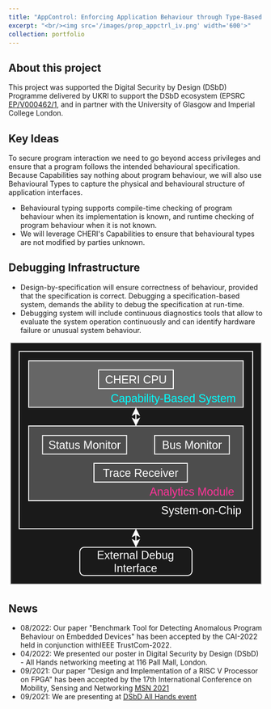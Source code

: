 ```yaml
---
title: "AppControl: Enforcing Application Behaviour through Type-Based Constraints (EP/V000462/1)"
excerpt: "<br/><img src='/images/prop_appctrl_iv.png' width='600'>"
collection: portfolio
---
```


## About this project
This project was supported the Digital Security by Design (DSbD) Programme delivered by UKRI to support the DSbD ecosystem (EPSRC [EP/V000462/1](https://gow.epsrc.ukri.org/NGBOViewGrant.aspx?GrantRef=EP/V000462/1), and in partner with the University of Glasgow and Imperial College London.

## Key Ideas
To secure program interaction we need to go beyond access privileges and ensure that a program follows the intended behavioural specification. Because Capabilities say nothing about program behaviour, we will also use Behavioural Types to capture the physical and behavioural structure of application interfaces.
- Behavioural typing supports compile-time checking of program behaviour when its implementation is known, and runtime checking of program behaviour when it is not known. 
- We will leverage CHERI's Capabilities to ensure that behavioural types are not modified by parties unknown.

## Debugging Infrastructure
- Design-by-specification will ensure correctness of behaviour, provided that the specification is correct. Debugging a specification-based system, demands the ability to debug the specification at run-time.
- Debugging system will include continuous diagnostics tools that allow to evaluate the system operation continuously and can identify hardware failure or unusual system behaviour.

![Debugging system](/images/prop_appctrl_b.png)

## News
- 08/2022: Our paper "Benchmark Tool for Detecting Anomalous Program Behaviour on Embedded Devices" has been accepted by the CAI-2022 held in conjunction withIEEE TrustCom-2022.
- 04/2022: We presented our poster in Digital Security by Design (DSbD) - All Hands networking meeting at 116 Pall Mall, London.
- 09/2021: Our paper "Design and Implementation of a RISC V Processor  on FPGA" has been accepted by the 17th International Conference on Mobility, Sensing and Networking [MSN 2021](https://ieee-msn.org/2021/)
- 09/2021: We are presenting at [DSbD All Hands event](https://www.dsbd.tech/)